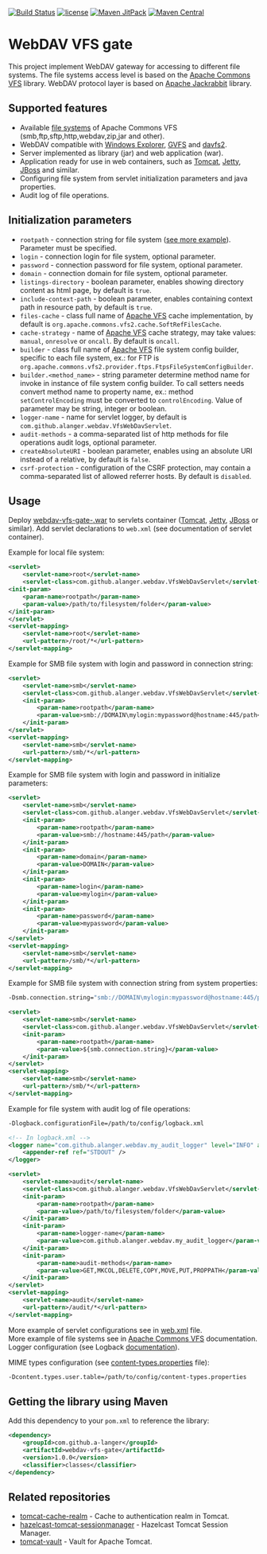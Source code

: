 [![Build Status](https://travis-ci.org/a-langer/webdav-vfs-gate.svg?branch=master)](https://travis-ci.org/a-langer/webdav-vfs-gate)
[![license](https://img.shields.io/badge/License-Apache%202.0-blue.svg)](https://github.com/a-langer/webdav-vfs-gate/blob/master/LICENSE)
[![Maven JitPack](https://img.shields.io/github/tag/a-langer/webdav-vfs-gate.svg?label=maven)](https://jitpack.io/#a-langer/webdav-vfs-gate)
[![Maven Central](https://maven-badges.herokuapp.com/maven-central/com.github.a-langer/webdav-vfs-gate/badge.svg)](https://maven-badges.herokuapp.com/maven-central/com.github.a-langer/webdav-vfs-gate)

# WebDAV VFS gate

This project implement WebDAV gateway for accessing to different file systems. The file systems access level is based on the [Apache Commons VFS][1] library. WebDAV protocol layer is based on [Apache Jackrabbit][2] library.

## Supported features

* Available [file systems][3] of Apache Commons VFS  (smb,ftp,sftp,http,webdav,zip,jar and other).
* WebDAV compatible with [Windows Explorer][4], [GVFS][5] and [davfs2][6].
* Server implemented as library (jar) and web application (war).
* Application ready for use in web containers, such as [Tomcat][7], [Jetty][8], [JBoss][9] and similar.
* Configuring file system from servlet initialization parameters and java properties.
* Audit log of file operations.

## Initialization parameters

* `rootpath` - connection string for file system ([see more example][3]). Parameter must be specified.
* `login` - connection login for file system, optional parameter.
* `password` - connection password for file system, optional parameter.
* `domain` - connection domain for file system, optional parameter.
* `listings-directory` - boolean parameter, enables showing directory content as html page, by default is `true`.
* `include-context-path` - boolean parameter, enables containing context path in resource path, by default is `true`.
* `files-cache` - class full name of [Apache VFS][10] cache implementation, by default is `org.apache.commons.vfs2.cache.SoftRefFilesCache`.
* `cache-strategy` - name of [Apache VFS][11] cache strategy, may take values: `manual`, `onresolve` or `oncall`. By default is `oncall`.
* `builder` - class full name of [Apache VFS][1] file system config builder, specific to each file system, ex.: for FTP is `org.apache.commons.vfs2.provider.ftps.FtpsFileSystemConfigBuilder`.
* `builder.<method_name>` - string parameter determine method name for invoke in instance of file system config builder. To call  setters needs convert method name to property name, ex.: method `setControlEncoding` must be converted to `controlEncoding`. Value of parameter may be string, integer or boolean.
* `logger-name` - name for servlet logger, by default is `com.github.alanger.webdav.VfsWebDavServlet`.
* `audit-methods` - a comma-separated list of http methods for file operations audit logs, optional parameter.
* `createAbsoluteURI` - boolean parameter, enables using an absolute URI instead of a relative, by default is `false`.
* `csrf-protection` - configuration of the CSRF protection, may contain a comma-separated list of allowed referrer hosts. By default is `disabled`.

## Usage

Deploy [webdav-vfs-gate-<version>.war][13] to servlets container ([Tomcat][7], [Jetty][8], [JBoss][9] or similar).
Add servlet declarations to `web.xml` (see documentation of servlet container).  

Example for local file system:

```xml
<servlet>
    <servlet-name>root</servlet-name>
    <servlet-class>com.github.alanger.webdav.VfsWebDavServlet</servlet-class>
<init-param>
    <param-name>rootpath</param-name>
    <param-value>/path/to/filesystem/folder</param-value>
</init-param>
</servlet>
<servlet-mapping>
    <servlet-name>root</servlet-name>
    <url-pattern>/root/*</url-pattern>
</servlet-mapping>
```

Example for SMB file system with login and password in connection string:

```xml
<servlet>
    <servlet-name>smb</servlet-name>
    <servlet-class>com.github.alanger.webdav.VfsWebDavServlet</servlet-class>
    <init-param>
        <param-name>rootpath</param-name>
        <param-value>smb://DOMAIN\mylogin:mypassword@hostname:445/path</param-value>
    </init-param>
</servlet>
<servlet-mapping>
    <servlet-name>smb</servlet-name>
    <url-pattern>/smb/*</url-pattern>
</servlet-mapping>
```

Example for SMB file system with login and password in initialize parameters:

```xml
<servlet>
    <servlet-name>smb</servlet-name>
    <servlet-class>com.github.alanger.webdav.VfsWebDavServlet</servlet-class>
    <init-param>
        <param-name>rootpath</param-name>
        <param-value>smb://hostname:445/path</param-value>
    </init-param>
    <init-param>
        <param-name>domain</param-name>
        <param-value>DOMAIN</param-value>
    </init-param>
    <init-param>
        <param-name>login</param-name>
        <param-value>mylogin</param-value>
    </init-param>
    <init-param>
        <param-name>password</param-name>
        <param-value>mypassword</param-value>
    </init-param>
</servlet>
<servlet-mapping>
    <servlet-name>smb</servlet-name>
    <url-pattern>/smb/*</url-pattern>
</servlet-mapping>
```

Example for SMB file system with connection string from system properties:

```bash
-Dsmb.connection.string="smb://DOMAIN\mylogin:mypassword@hostname:445/path"
```

```xml
<servlet>
    <servlet-name>smb</servlet-name>
    <servlet-class>com.github.alanger.webdav.VfsWebDavServlet</servlet-class>
    <init-param>
        <param-name>rootpath</param-name>
        <param-value>${smb.connection.string}</param-value>
    </init-param>
</servlet>
<servlet-mapping>
    <servlet-name>smb</servlet-name>
    <url-pattern>/smb/*</url-pattern>
</servlet-mapping>
```

Example for file system with audit log of file operations:

```bash
-Dlogback.configurationFile=/path/to/config/logback.xml
```

```xml
<!-- In logback.xml -->
<logger name="com.github.alanger.webdav.my_audit_logger" level="INFO" additivity="false">
    <appender-ref ref="STDOUT" />
</logger>
```

```xml
<servlet>
    <servlet-name>audit</servlet-name>
    <servlet-class>com.github.alanger.webdav.VfsWebDavServlet</servlet-class>
    <init-param>
        <param-name>rootpath</param-name>
        <param-value>/path/to/filesystem/folder</param-value>
    </init-param>
    <init-param>
        <param-name>logger-name</param-name>
        <param-value>com.github.alanger.webdav.my_audit_logger</param-value>
    </init-param>
    <init-param>
        <param-name>audit-methods</param-name>
        <param-value>GET,MKCOL,DELETE,COPY,MOVE,PUT,PROPPATH</param-value>
    </init-param>
</servlet>
<servlet-mapping>
    <servlet-name>audit</servlet-name>
    <url-pattern>/audit/*</url-pattern>
</servlet-mapping>
```

More example of servlet configurations see in [web.xml](./web.xml) file.  
More example of file systems see in [Apache Commons VFS][3] documentation.  
Logger configuration (see Logback [documentation][12]).  


MIME types configuration (see [content-types.properties](./content-types.properties) file):

```bash
-Dcontent.types.user.table=/path/to/config/content-types.properties
```

## Getting the library using Maven

Add this dependency to your `pom.xml` to reference the library:

```xml
<dependency>
    <groupId>com.github.a-langer</groupId>
    <artifactId>webdav-vfs-gate</artifactId>
    <version>1.0.0</version>
    <classifier>classes</classifier>
</dependency>
```

## Related repositories

* [tomcat-cache-realm](https://github.com/shopping24/tomcat-cache-realm) - Cache to authentication realm in Tomcat.
* [hazelcast-tomcat-sessionmanager](https://github.com/hazelcast/hazelcast-tomcat-sessionmanager) - Hazelcast Tomcat Session Manager.
* [tomcat-vault](https://github.com/web-servers/tomcat-vault) - Vault for Apache Tomcat.

[1]: https://commons.apache.org/proper/commons-vfs/index.html
[2]: https://jackrabbit.apache.org/jcr/components/jackrabbit-webdav-library.html
[3]: https://commons.apache.org/proper/commons-vfs/filesystems.html
[4]: https://docs.microsoft.com/en-us/windows/win32/webdav/webdav-portal
[5]: https://wiki.gnome.org/Projects/gvfs
[6]: https://savannah.nongnu.org/projects/davfs2
[7]: http://tomcat.apache.org/
[8]: https://www.eclipse.org/jetty/
[9]: https://www.jboss.org/
[10]: https://commons.apache.org/proper/commons-vfs/api.html
[11]: https://cwiki.apache.org/confluence/display/COMMONS/VfsCacheStrategy
[12]: http://logback.qos.ch/manual/configuration.html
[13]: https://github.com/a-langer/webdav-vfs-gate/releases
